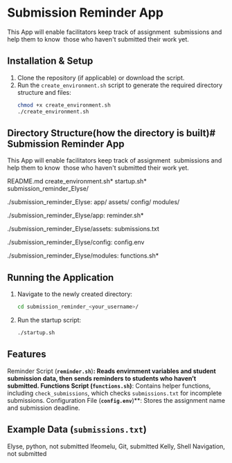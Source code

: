 # Submission Reminder App

This App will enable facilitators keep track of assignment  submissions and help them to know  those who haven't submitted their work yet.

## Installation & Setup

1. Clone the repository (if applicable) or download the script.
2. Run the `create_environment.sh` script to generate the required directory structure and files:
   ```bash
   chmod +x create_environment.sh
   ./create_environment.sh
   ```

## Directory Structure(how the directory is built)# Submission Reminder App

This App will enable facilitators keep track of assignment  submissions and help them to know  those who haven't submitted their work yet.

README.md  create_environment.sh*  startup.sh*  submission_reminder_Elyse/

./submission_reminder_Elyse:
app/  assets/  config/  modules/

./submission_reminder_Elyse/app:
reminder.sh*

./submission_reminder_Elyse/assets:
submissions.txt

./submission_reminder_Elyse/config:
config.env

./submission_reminder_Elyse/modules:
functions.sh*


## Running the Application

1. Navigate to the newly created directory:
   ```bash
   cd submission_reminder_<your_username>/
   ```
2. Run the startup script:
   ```bash
   ./startup.sh
   ```

## Features

Reminder Script (********`reminder.sh`********)**: Reads envirnment variables and student submission data, then sends reminders to students who haven’t submitted.
Functions Script (********`functions.sh`********)**: Contains helper functions, including `check_submissions`, which checks `submissions.txt` for incomplete submissions.
Configuration File (********`config.env`********)**: Stores the assignment name and submission deadline.

## Example Data (`submissions.txt`)
Elyse, python, not submitted
Ifeomelu, Git, submitted
Kelly, Shell Navigation, not submitted
  


